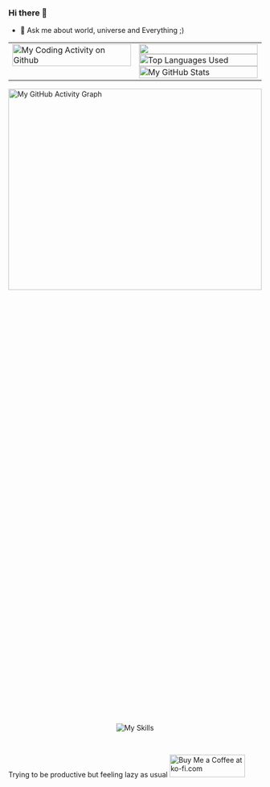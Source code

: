 ### Hi there 👋

<!--
**abhinav1602/abhinav1602** is a ✨ _special_ ✨ repository because its `README.md` (this file) appears on your GitHub profile.

Here are some ideas to get you started:

- 🔭 Recently worked on a voice chatbot for a hackathon, improving my design skills and a utility chrome extension for fun.
- 🌱 I’m currently learning SEO and pre-rendering.
- 👯 I’m looking to collaborate on any interesting small side-project in javascript.
- 🤔 I’m looking for help with understanding system design more.
- 💬 Ask me about world, universe and Everything ;)
- 📫 How to reach me: ...
- 😄 Pronouns: ...
- ⚡ Fun fact: ...
-->

<!-- - 🔭 I’m currently working on improving my design and SEO Skills. -->
- 💬 Ask me about world, universe and Everything ;)

<!-- ![Abhinav's github stats](https://github-readme-stats.vercel.app/api?username=abhinav1602&show_icons=true&theme=radical) -->

<!-- THEMES: dark, merko, gruvbox, tokyonight, onedark, cobalt, synthwave, highcontrast, dracula -->
<table align="center">
  <tr>
    <td width="50%" valign="top">
      <img src="https://github-readme-stats.vercel.app/api/wakatime?username=@abhinav1602&show_icons=true&title_color=007bff&text_color=ffffff&bg_color=1a1a1a&border_color=007bff&custom_title=My%20Coding%20Activity" alt="My Coding Activity on Github" width="100%"/>
    </td>
    <td width="50%" valign="top">
      <img src="https://github-readme-streak-stats.herokuapp.com/?user=abhinav1602&theme=radical&card_title=My%20GitHub%20Streak" width="100%" height="32%"/>
      <br/>
      <img src="https://github-readme-stats.vercel.app/api/top-langs/?username=abhinav1602&exclude_repo=basicPortfolio-abhinav1602&hide=css,html&show_icons=true&theme=tokyonight&custom_title=Top%20Languages%20Used" alt="Top Languages Used" width="100%" height="32%"/>
      <br/>
      <img src="https://github-readme-stats.vercel.app/api?username=abhinav1602&show_icons=true&hide_rank=true&custom_title=My%20GitHub%20Stats&theme=tokyonight" alt="My GitHub Stats" width="100%" height="32%"/>
    </td>
  </tr>
</table>

<img src="https://github-readme-activity-graph.vercel.app/graph?username=abhinav1602&theme=tokyonight" alt="My GitHub Activity Graph" width="100%" height="32%"/>

<p align="center">
  <img src="https://skillicons.dev/icons?i=java,go,js,nodejs,kubernetes,mongodb,python,django,docker,aws,git,github,vscode,linux&theme=dark" alt="My Skills"/>
</p>

<br>

Trying to be productive but feeling lazy as usual <a href='https://ko-fi.com/M4M8GNLRD' target='_blank' style="display:inline;margin-bottom:-10px;">
  <img height='36' style='border:0px;height:45px;width:150px;' target='_blank' src='https://storage.ko-fi.com/cdn/kofi5.png?v=3' border='0' alt='Buy Me a Coffee at ko-fi.com' />
</a>

</br>
